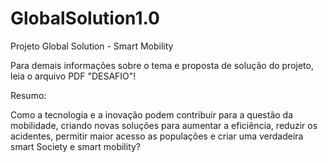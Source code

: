 # GlobalSolution1.0
Projeto Global Solution - Smart Mobility

Para demais informações sobre o tema e proposta de solução do projeto, leia o arquivo PDF "DESAFIO"!

Resumo:

Como a tecnologia e a inovação podem contribuir para a questão da mobilidade, criando novas soluções para aumentar a eficiência, reduzir os acidentes, permitir maior acesso as populações e criar uma verdadeira smart Society e smart mobility?